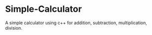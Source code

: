 # Simple-Calculator
A simple calculator using c++ for addition, subtraction, multiplication, division.
